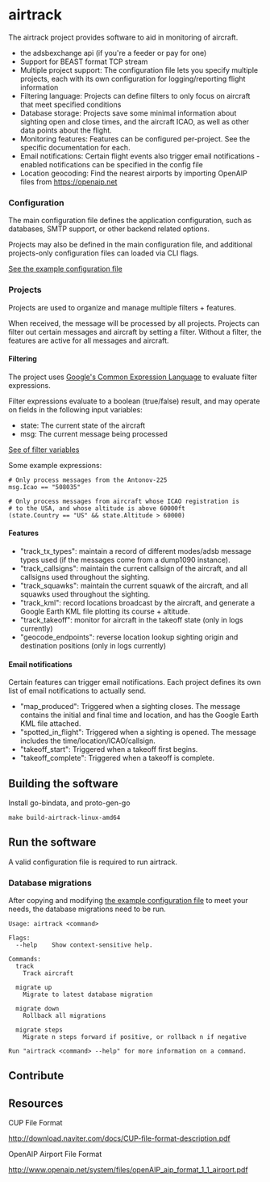 # airtrack

The airtrack project provides software to aid in monitoring of aircraft.

 - the adsbexchange api (if you're a feeder or pay for one)
 - Support for BEAST format TCP stream
 - Multiple project support: The configuration file lets you specify multiple projects, each with its own configuration for logging/reporting flight information
 - Filtering language: Projects can define filters to only focus on aircraft that meet specified conditions
 - Database storage: Projects save some minimal information about sighting open and close times, and the aircraft ICAO, as well as other data points about the flight.
 - Monitoring features: Features can be configured per-project. See the specific documentation for each.
 - Email notifications: Certain flight events also trigger email notifications - enabled notifications can be specified in the config file
 - Location geocoding: Find the nearest airports by importing OpenAIP files from https://openaip.net

### Configuration

The main configuration file defines the application configuration, such as databases, SMTP support, or other backend related options.

Projects may also be defined in the main configuration file, and additional projects-only configuration files can loaded via CLI flags.

[See the example configuration file](./example.config.main.yml)

### Projects

Projects are used to organize and manage multiple filters + features.

When received, the message will be processed by all projects. Projects
can filter out certain messages and aircraft by setting a filter. Without
a filter, the features are active for all messages and aircraft.

#### Filtering

The project uses [Google's Common Expression Language](https://github.com/google/cel-spec/blob/master/doc/intro.md) to evaluate filter expressions.

Filter expressions evaluate to a boolean (true/false) result, and may operate on fields in the following input variables:
 - state: The current state of the aircraft
 - msg: The current message being processed

[See of filter variables](./pb/message.proto)

Some example expressions:

    # Only process messages from the Antonov-225
    msg.Icao == "508035"

    # Only process messages from aircraft whose ICAO registration is
    # to the USA, and whose altitude is above 60000ft
    (state.Country == "US" && state.Altitude > 60000)

#### Features

 - "track_tx_types": maintain a record of different modes/adsb message types used (if the messages come from a dump1090 instance).
 - "track_callsigns": maintain the current callsign of the aircraft, and all callsigns used throughout the sighting.
 - "track_squawks": maintain the current squawk of the aircraft, and all squawks used throughout the sighting.
 - "track_kml": record locations broadcast by the aircraft, and generate a Google Earth KML file plotting its course + altitude.
 - "track_takeoff": monitor for aircraft in the takeoff state (only in logs currently)
 - "geocode_endpoints": reverse location lookup sighting origin and destination positions (only in logs currently)

#### Email notifications

Certain features can trigger email notifications. Each project defines its own list of email notifications to actually send.

 - "map_produced": Triggered when a sighting closes. The message contains the initial and final time and location, and has the Google Earth KML file attached.
 - "spotted_in_flight": Triggered when a sighting is opened. The message includes the time/location/ICAO/callsign.
 - "takeoff_start": Triggered when a takeoff first begins.
 - "takeoff_complete": Triggered when a takeoff is complete.

## Building the software

Install go-bindata, and proto-gen-go

    make build-airtrack-linux-amd64

## Run the software

A valid configuration file is required to run airtrack.

### Database migrations

After copying and modifying [the example configuration file](./example.config.main.yml) to meet your needs,
the database migrations need to be run.

    Usage: airtrack <command>

    Flags:
      --help    Show context-sensitive help.

    Commands:
      track
        Track aircraft

      migrate up
        Migrate to latest database migration

      migrate down
        Rollback all migrations

      migrate steps
        Migrate n steps forward if positive, or rollback n if negative

    Run "airtrack <command> --help" for more information on a command.


## Contribute

## Resources

CUP File Format

http://download.naviter.com/docs/CUP-file-format-description.pdf

OpenAIP Airport File Format

http://www.openaip.net/system/files/openAIP_aip_format_1_1_airport.pdf
